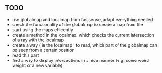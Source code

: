 ## TODO ##

* use globalmap and localmap from fastsense, adapt everything needed
* check the functionality of the globalmap to create a map from file
* start using the maps efficently
* create a method in the localmap, which checks the current intersection of a ray with the localmap
* create a way ( in the localmap ) to read, which part of the globalmap can be seen from a certain position
* read this part
* find a way to display intersections in a nice manner (e.g. some weird weight or a new variable)